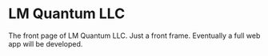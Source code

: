 # LM Quantum LLC
The front page of LM Quantum LLC. Just a front frame.
Eventually a full web app will be developed. 
